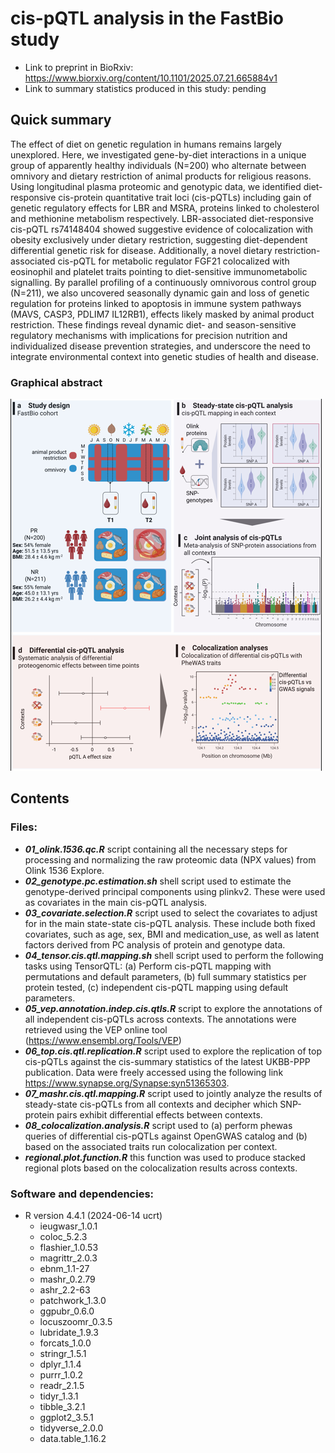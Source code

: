 # cis-pQTL analysis in the FastBio study
+ Link to preprint in BioRxiv: https://www.biorxiv.org/content/10.1101/2025.07.21.665884v1
+ Link to summary statistics produced in this study: pending

## Quick summary
The effect of diet on genetic regulation in humans remains largely unexplored. Here, we investigated gene-by-diet interactions in a unique group of apparently healthy individuals (N=200) who alternate between omnivory and dietary restriction of animal products for religious reasons. Using longitudinal plasma proteomic and genotypic data, we identified diet-responsive cis-protein quantitative trait loci (cis-pQTLs) including gain of genetic regulatory effects for LBR and MSRA, proteins linked to cholesterol and methionine metabolism respectively. LBR-associated diet-responsive cis-pQTL rs74148404 showed suggestive evidence of colocalization with obesity exclusively under dietary restriction, suggesting diet-dependent differential genetic risk for disease. Additionally, a novel dietary restriction-associated cis-pQTL for metabolic regulator FGF21 colocalized with eosinophil and platelet traits pointing to diet-sensitive immunometabolic signalling. By parallel profiling of a continuously omnivorous control group (N=211), we also uncovered seasonally dynamic gain and loss of genetic regulation for proteins linked to apoptosis in immune system pathways (MAVS, CASP3, PDLIM7 IL12RB1), effects likely masked by animal product restriction. These findings reveal dynamic diet- and season-sensitive regulatory mechanisms with implications for precision nutrition and individualized disease prevention strategies, and underscore the need to integrate environmental context into genetic studies of health and disease.

### Graphical abstract
![alt text](https://github.com/AlexSimis/FastBio_pqtl_project/blob/main/graphical_abstract.png)


## Contents
### Files:
+ ***01_olink.1536.qc.R*** script containing all the necessary steps for processing and normalizing the raw proteomic data (NPX values) from Olink 1536 Explore.
+ ***02_genotype.pc.estimation.sh*** shell script used to estimate the genotype-derived principal components using plinkv2. These were used as covariates in the main cis-pQTL analysis.
+ ***03_covariate.selection.R*** script used to select the covariates to adjust for in the main state-state cis-pQTL analysis. These include both fixed covariates, such as age, sex, BMI and medication_use, as well as latent factors derived from PC analysis of protein and genotype data.
+ ***04_tensor.cis.qtl.mapping.sh*** shell script used to perform the following tasks using TensorQTL: (a) Perform cis-pQTL mapping with permutations and default parameters, (b) full summary statistics per protein tested, (c) independent cis-pQTL mapping using default parameters.
+ ***05_vep.annotation.indep.cis.qtls.R*** script to explore the annotations of all independent cis-pQTLs across contexts. The annotations were retrieved using the VEP online tool (https://www.ensembl.org/Tools/VEP)
+ ***06_top.cis.qtl.replication.R*** script used to explore the replication of top cis-pQTLs against the cis-summary statistics of the latest UKBB-PPP publication. Data were freely accessed using the following link https://www.synapse.org/Synapse:syn51365303.
+ ***07_mashr.cis.qtl.mapping.R*** script used to jointly analyze the results of steady-state cis-pQTLs from all contexts and decipher which SNP-protein pairs exhibit differential effects between contexts.
+ ***08_colocalization.analysis.R*** script used to (a) perform phewas queries of differential cis-pQTLs against OpenGWAS catalog and (b) based on the associated traits run colocalization per context.
+ ***regional.plot.function.R*** this function was used to produce stacked regional plots based on the colocalization results across contexts.

### Software and dependencies: 
+ R version 4.4.1 (2024-06-14 ucrt)
  + ieugwasr_1.0.1
  + coloc_5.2.3
  + flashier_1.0.53
  + magrittr_2.0.3
  + ebnm_1.1-27
  + mashr_0.2.79
  + ashr_2.2-63
  + patchwork_1.3.0
  + ggpubr_0.6.0
  + locuszoomr_0.3.5
  + lubridate_1.9.3
  + forcats_1.0.0
  + stringr_1.5.1
  + dplyr_1.1.4
  + purrr_1.0.2
  + readr_2.1.5
  + tidyr_1.3.1
  + tibble_3.2.1
  + ggplot2_3.5.1
  + tidyverse_2.0.0
  + data.table_1.16.2
